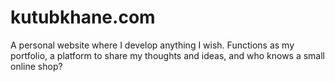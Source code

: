 # kutubkhane.com
A personal website where I develop anything I wish. Functions as my portfolio, a platform to share my thoughts and ideas, and who knows a small online shop?
